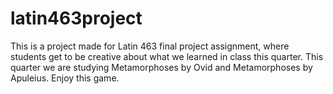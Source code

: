# latin463project
This is a project made for Latin 463 final project assignment, where students get to be creative about what we learned in class this quarter. This quarter we are studying Metamorphoses by Ovid and Metamorphoses by Apuleius. Enjoy this game.
